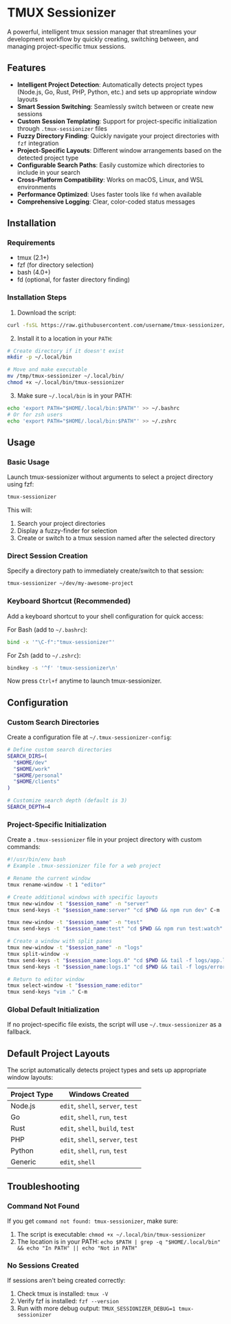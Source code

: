 # TMUX Sessionizer

A powerful, intelligent tmux session manager that streamlines your development workflow by quickly creating, switching between, and managing project-specific tmux sessions.

## Features

- **Intelligent Project Detection**: Automatically detects project types (Node.js, Go, Rust, PHP, Python, etc.) and sets up appropriate window layouts
- **Smart Session Switching**: Seamlessly switch between or create new sessions
- **Custom Session Templating**: Support for project-specific initialization through `.tmux-sessionizer` files
- **Fuzzy Directory Finding**: Quickly navigate your project directories with `fzf` integration
- **Project-Specific Layouts**: Different window arrangements based on the detected project type
- **Configurable Search Paths**: Easily customize which directories to include in your search
- **Cross-Platform Compatibility**: Works on macOS, Linux, and WSL environments
- **Performance Optimized**: Uses faster tools like `fd` when available
- **Comprehensive Logging**: Clear, color-coded status messages

## Installation

### Requirements

- tmux (2.1+)
- fzf (for directory selection)
- bash (4.0+)
- fd (optional, for faster directory finding)

### Installation Steps

1. Download the script:

```bash
curl -fsSL https://raw.githubusercontent.com/username/tmux-sessionizer/main/tmux-sessionizer -o /tmp/tmux-sessionizer
```

2. Install it to a location in your `PATH`:

```bash
# Create directory if it doesn't exist
mkdir -p ~/.local/bin

# Move and make executable
mv /tmp/tmux-sessionizer ~/.local/bin/
chmod +x ~/.local/bin/tmux-sessionizer
```

3. Make sure `~/.local/bin` is in your PATH:

```bash
echo 'export PATH="$HOME/.local/bin:$PATH"' >> ~/.bashrc
# Or for zsh users
echo 'export PATH="$HOME/.local/bin:$PATH"' >> ~/.zshrc
```

## Usage

### Basic Usage

Launch tmux-sessionizer without arguments to select a project directory using fzf:

```bash
tmux-sessionizer
```

This will:

1. Search your project directories
2. Display a fuzzy-finder for selection
3. Create or switch to a tmux session named after the selected directory

### Direct Session Creation

Specify a directory path to immediately create/switch to that session:

```bash
tmux-sessionizer ~/dev/my-awesome-project
```

### Keyboard Shortcut (Recommended)

Add a keyboard shortcut to your shell configuration for quick access:

For Bash (add to `~/.bashrc`):

```bash
bind -x '"\C-f":"tmux-sessionizer"'
```

For Zsh (add to `~/.zshrc`):

```bash
bindkey -s '^f' 'tmux-sessionizer\n'
```

Now press `Ctrl+f` anytime to launch tmux-sessionizer.

## Configuration

### Custom Search Directories

Create a configuration file at `~/.tmux-sessionizer-config`:

```bash
# Define custom search directories
SEARCH_DIRS=(
  "$HOME/dev"
  "$HOME/work"
  "$HOME/personal"
  "$HOME/clients"
)

# Customize search depth (default is 3)
SEARCH_DEPTH=4
```

### Project-Specific Initialization

Create a `.tmux-sessionizer` file in your project directory with custom commands:

```bash
#!/usr/bin/env bash
# Example .tmux-sessionizer file for a web project

# Rename the current window
tmux rename-window -t 1 "editor"

# Create additional windows with specific layouts
tmux new-window -t "$session_name" -n "server"
tmux send-keys -t "$session_name:server" "cd $PWD && npm run dev" C-m

tmux new-window -t "$session_name" -n "test"
tmux send-keys -t "$session_name:test" "cd $PWD && npm run test:watch" C-m

# Create a window with split panes
tmux new-window -t "$session_name" -n "logs"
tmux split-window -v
tmux send-keys -t "$session_name:logs.0" "cd $PWD && tail -f logs/app.log" C-m
tmux send-keys -t "$session_name:logs.1" "cd $PWD && tail -f logs/error.log" C-m

# Return to editor window
tmux select-window -t "$session_name:editor"
tmux send-keys "vim ." C-m
```

### Global Default Initialization

If no project-specific file exists, the script will use `~/.tmux-sessionizer` as a fallback.

## Default Project Layouts

The script automatically detects project types and sets up appropriate window layouts:

| Project Type | Windows Created                   |
| ------------ | --------------------------------- |
| Node.js      | `edit`, `shell`, `server`, `test` |
| Go           | `edit`, `shell`, `run`, `test`    |
| Rust         | `edit`, `shell`, `build`, `test`  |
| PHP          | `edit`, `shell`, `server`, `test` |
| Python       | `edit`, `shell`, `run`, `test`    |
| Generic      | `edit`, `shell`                   |

## Troubleshooting

### Command Not Found

If you get `command not found: tmux-sessionizer`, make sure:

1. The script is executable: `chmod +x ~/.local/bin/tmux-sessionizer`
2. The location is in your PATH: `echo $PATH | grep -q "$HOME/.local/bin" && echo "In PATH" || echo "Not in PATH"`

### No Sessions Created

If sessions aren't being created correctly:

1. Check tmux is installed: `tmux -V`
2. Verify fzf is installed: `fzf --version`
3. Run with more debug output: `TMUX_SESSIONIZER_DEBUG=1 tmux-sessionizer`
